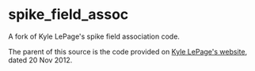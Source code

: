 spike_field_assoc
=================

A fork of Kyle LePage's spike field association code.

The parent of this source is the code provided on [Kyle LePage's website](http://math.bu.edu/people/lepage/code.html), dated 20 Nov 2012.
